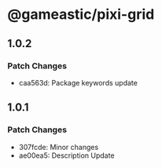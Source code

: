 # @gameastic/pixi-grid

## 1.0.2

### Patch Changes

-   caa563d: Package keywords update

## 1.0.1

### Patch Changes

-   307fcde: Minor changes
-   ae00ea5: Description Update
